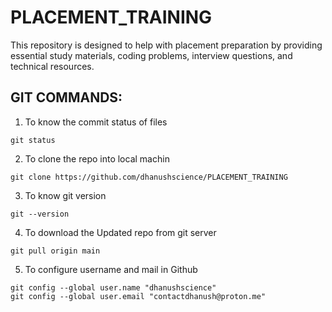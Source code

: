 # PLACEMENT_TRAINING
This repository is designed to help with placement preparation by providing essential study materials, coding problems, interview questions, and technical resources. 

## GIT COMMANDS:

1. To know the commit status of files
```
git status
```

2. To clone the repo into local machin
```
git clone https://github.com/dhanushscience/PLACEMENT_TRAINING
```

3. To know git version
```
git --version
```
4. To download the Updated repo from git server
```
git pull origin main
```

5. To configure username and mail in Github
```
git config --global user.name "dhanushscience"
git config --global user.email "contactdhanush@proton.me"
```


